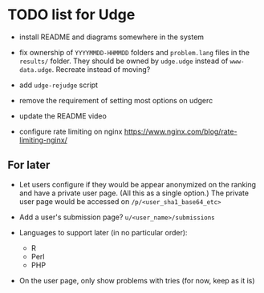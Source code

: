 TODO list for Udge
==================

* install README and diagrams somewhere in the system

* fix ownership of `YYYYMMDD-HHMMDD` folders and `problem.lang` files
  in the `results/` folder.
  They should be owned by `udge.udge` instead of `www-data.udge`.
  Recreate instead of moving?

* add `udge-rejudge` script

* remove the requirement of setting most options on udgerc

* update the README video

* configure rate limiting on nginx
  https://www.nginx.com/blog/rate-limiting-nginx/


For later
---------

* Let users configure if they would be appear anonymized on the ranking and
  have a private user page.  (All this as a single option.)
  The private user page would be accessed on `/p/<user_sha1_base64_etc>`

* Add a user's submission page?  `u/<user_name>/submissions`

* Languages to support later (in no particular order):

	- R
	- Perl
	- PHP

* On the user page, only show problems with tries (for now, keep as it is)
